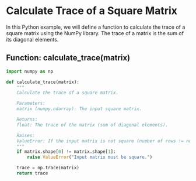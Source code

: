 # Calculate Trace of a Square Matrix

In this Python example, we will define a function to calculate the trace of a square matrix using the NumPy library. The trace of a matrix is the sum of its diagonal elements.

## Function: calculate_trace(matrix)

```python
import numpy as np

def calculate_trace(matrix):
    """
    Calculate the trace of a square matrix.

    Parameters:
    matrix (numpy.ndarray): The input square matrix.

    Returns:
    float: The trace of the matrix (sum of diagonal elements).

    Raises:
    ValueError: If the input matrix is not square (number of rows != number of columns).
    """
    if matrix.shape[0] != matrix.shape[1]:
        raise ValueError("Input matrix must be square.")

    trace = np.trace(matrix)
    return trace
